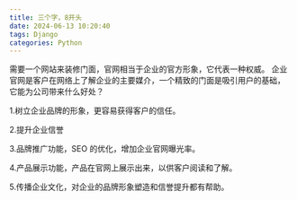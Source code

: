 ```yaml
---
title: 三个字，8开头
date: 2024-06-13 10:20:40
tags: Django
categories: Python
---
```


需要一个网站来装修门面，官网相当于企业的官方形象，它代表一种权威。
企业官网是客户在网络上了解企业的主要媒介，一个精致的门面是吸引用户的基础， 它能为公司带来什么好处？

1.树立企业品牌的形象，更容易获得客户的信任。

2.提升企业信誉

3.品牌推广功能，SEO 的优化，增加企业官网曝光率。

4.产品展示功能，产品在官网上展示出来，以供客户阅读和了解。

5.传播企业文化，对企业的品牌形象塑造和信誉提升都有帮助。

<!--
#sdfasd fasdf 撒地方啊手动阀啊手动阀啊手动阀离开家可怜见立刻
![](2024/06/13/test0613/0613password.PNG)
{% asset_img 0613password.png This is an example image %} #0613password.png 为你的图片名称,不可重复 This is an image 是图片介绍 -->
